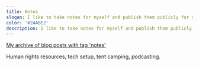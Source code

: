 ```yaml
---
title: Notes
slogan: I like to take notes for myself and publish them publicly for all to enjoy.
color: '#24ABE2'
description: I like to take notes for myself and publish them publicly for all to enjoy.
---
```


[My archive of blog posts with tag 'notes'](http://levibostian.com/blog/tag/notes/)

Human rights resources, tech setup, tent camping, podcasting. 
